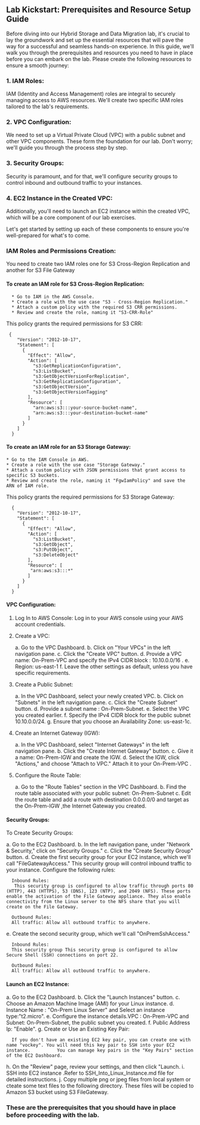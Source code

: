 ## Lab Kickstart: Prerequisites and Resource Setup Guide

Before diving into our Hybrid Storage and Data Migration lab, it's crucial to lay the groundwork and set up the essential resources that will pave the way for a successful and seamless hands-on experience. In this guide, we'll walk you through the prerequisites and resources you need to have in place before you can embark on the lab. Please create the following resources to ensure a smooth journey:

### 1. IAM Roles:
IAM (Identity and Access Management) roles are integral to securely managing access to AWS resources. We'll create two specific IAM roles tailored to the lab's requirements.

### 2. VPC Configuration:

We need to set up a Virtual Private Cloud (VPC) with a public subnet and other VPC components. These form the foundation for our lab. Don't worry; we'll guide you through the process step by step.

### 3. Security Groups:
Security is paramount, and for that, we'll configure security groups to control inbound and outbound traffic to your instances.

### 4. EC2 Instance in the Created VPC:
Additionally, you'll need to launch an EC2 instance within the created VPC, which will be a core component of our lab exercises.

Let's get started by setting up each of these components to ensure you're well-prepared for what's to come.



### IAM Roles and Permissions Creation:

   You need to create two IAM roles one for S3 Cross-Region Replication and another for S3 File Gateway

   #### To create an IAM role for S3 Cross-Region Replication:

      * Go to IAM in the AWS Console.
      * Create a role with the use case "S3 - Cross-Region Replication."
      * Attach a custom policy with the required S3 CRR permissions.
      * Review and create the role, naming it "S3-CRR-Role"

   This policy grants the required permissions for S3 CRR:
   
     {
        "Version": "2012-10-17",
        "Statement": [
          {
            "Effect": "Allow",
            "Action": [
              "s3:GetReplicationConfiguration",
              "s3:ListBucket",
              "s3:GetObjectVersionForReplication",
              "s3:GetReplicationConfiguration",
              "s3:GetObjectVersion",
              "s3:GetObjectVersionTagging"
            ],
            "Resource": [
              "arn:aws:s3:::your-source-bucket-name",
              "arn:aws:s3:::your-destination-bucket-name"
            ]
          }
        ]
      }


 #### To create an IAM role for an S3 Storage Gateway:

    * Go to the IAM Console in AWS.
    * Create a role with the use case "Storage Gateway."
    * Attach a custom policy with JSON permissions that grant access to specific S3 buckets.
    * Review and create the role, naming it "FgwIamPolicy" and save the ARN of IAM role.
    
 This policy grants the required permissions for S3 Storage Gateway:
 
      {
        "Version": "2012-10-17",
        "Statement": [
          {
            "Effect": "Allow",
            "Action": [
              "s3:ListBucket",
              "s3:GetObject",
              "s3:PutObject",
              "s3:DeleteObject"
            ],
            "Resource": [
             "arn:aws:s3:::*"
            ]
          }
        ]
      }


#### VPC Configuration: 

   1. Log In to AWS Console:
   Log in to your AWS console using your AWS account credentials.

   2. Create a VPC:

      a. Go to the VPC Dashboard.
      b. Click on "Your VPCs" in the left navigation pane.
      c. Click the "Create VPC" button.
      d. Provide a VPC name: On-Prem-VPC and specify the IPv4 CIDR block : 10.10.0.0/16 .
      e. Region: us-east-1
      f. Leave the other settings as default, unless you have specific requirements.

   4. Create a Public Subnet:

      a. In the VPC Dashboard, select your newly created VPC.
      b. Click on "Subnets" in the left navigation pane.
      c. Click the "Create Subnet" button.
      d. Provide a subnet name : On-Prem-Subnet.
      e. Select the VPC you created earlier.
      f. Specify the IPv4 CIDR block for the public subnet 10.10.0.0/24.
      g. Ensure that you choose an Availability Zone: us-east-1c.

   5. Create an Internet Gateway (IGW):

      a. In the VPC Dashboard, select "Internet Gateways" in the left navigation pane.
      b. Click the "Create Internet Gateway" button.
      c. Give it a name: On-Prem-IGW  and create the IGW.
      d. Select the IGW, click "Actions," and choose "Attach to VPC." Attach it to your On-Prem-VPC .

   6. Configure the Route Table:

      a. Go to the "Route Tables" section in the VPC Dashboard.
      b. Find the route table associated with your public subnet: On-Prem-Subnet
      c. Edit the route table and add a route with destination 0.0.0.0/0 and target as the On-Prem-IGW ,the Internet Gateway you created.

#### Security Groups:

To Create Security Groups:

   a. Go to the EC2 Dashboard.
   b. In the left navigation pane, under "Network & Security," click on "Security Groups."
   c. Click the "Create Security Group" button.
   d. Create the first security group for your EC2 instance, which we'll call "FileGatewayAccess." This security group will control inbound                traffic to your instance. Configure the following rules:

      Inbound Rules:
       This security group is configured to allow traffic through ports 80 (HTTP), 443 (HTTPS), 53 (DNS), 123 (NTP), and 2049 (NFS). These ports            enable the activation of the File Gateway appliance. They also enable connectivity from the Linux server to the NFS share that you will              create on the File Gateway.
       
      Outbound Rules:
      All traffic: Allow all outbound traffic to anywhere.   
         
   e. Create the second security group, which we'll call "OnPremSshAccess." 

      Inbound Rules:
      This security group This security group is configured to allow Secure Shell (SSH) connections on port 22.

      Outbound Rules:
      All traffic: Allow all outbound traffic to anywhere.  

#### Launch an EC2 Instance:

   a. Go to the EC2 Dashboard.
   b. Click the "Launch Instances" button.
   c. Choose an Amazon Machine Image (AMI) for your Linux instance.
   d. Instance Name : "On-Prem Linux Server" and Select an instance type:"t2.micro".
   e. Configure the instance details.VPC : On-Prem-VPC and Subnet: On-Prem-Subnet, the public subnet you created.
   f. Public Address Ip: "Enable".
   g. Create or Use an Existing Key Pair:

      If you don't have an existing EC2 key pair, you can create one with name "vockey". You will need this key pair to SSH into your EC2 instance.          You can manage key pairs in the "Key Pairs" section of the EC2 Dashboard.

   h. On the "Review" page, review your settings, and then click "Launch.
   i. SSH into EC2 instance .Refer to SSH_Into_Linux_Instance.md file for detailed instructions.
   j. Copy multiple png or jpeg files from local system or cteate some text files to the following directory. These files will be copied to Amazon S3 bucket using S3 FileGateway.


### These are the prerequisites that you should have in place before proceeding with the lab.


